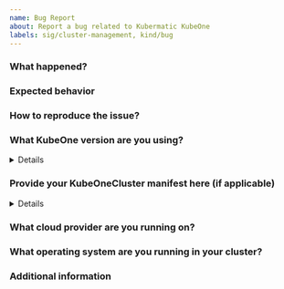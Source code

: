 ```yaml
---
name: Bug Report
about: Report a bug related to Kubermatic KubeOne
labels: sig/cluster-management, kind/bug
---
```


### What happened?

<!-- Try to provide as much information as possible.
If you're reporting a security issue, please check the guidelines for reporting security issues:
https://github.com/kubermatic/kubeone/blob/master/CONTRIBUTING.md#reporting-a-security-vulnerability -->



### Expected behavior

<!-- What did you expected to happen? -->



### How to reproduce the issue?

<!-- Please provide as much information as possible, so we can reproduce the issue on our own. -->



### What KubeOne version are you using?

<!-- Please provide output of kubeone version here. -->

<details>

```console
$ kubeone version
# paste output here
```

</details>

### Provide your KubeOneCluster manifest here (if applicable)

<!-- Providing the KubeOneCluster manifest will help us reproduce the issue.
Please make sure to redact all secrets (e.g. passwords, URLs...)! -->

<details>

```yaml
# paste manifest here
```

</details>

### What cloud provider are you running on?

<!-- AWS, Azure, DigitalOcean, GCP, Hetzner Cloud, Nutanix, OpenStack, Equinix Metal (Packet), VMware vSphere, Other (e.g. baremetal or non-natively supported provider) -->



### What operating system are you running in your cluster?

<!-- Ubuntu 20.04, CentOS 7, Rocky Linux 8, Flatcar Linux, ... -->



### Additional information

<!-- Additional information about the bug you're reporting (optional). -->


